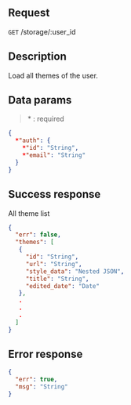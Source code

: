 ## Request

<code>GET</code> /storage/:user_id

## Description

Load all themes of the user.

## Data params

> \* : required

```JSON
{
  *"auth": {
    *"id": "String",
    *"email": "String"
  }
}
```

## Success response

All theme list

```JSON
{
  "err": false,
  "themes": [
   {
     "id": "String",
     "url": "String",
     "style_data": "Nested JSON",
     "title": "String",
     "edited_date": "Date"
   },
   .
   .
   .
  ]
}
```

## Error response

```JSON
{
  "err": true,
  "msg": "String"
}
```
